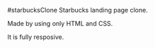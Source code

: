 #starbucksClone
Starbucks landing page clone.

Made by using only HTML and CSS.

It is fully resposive.